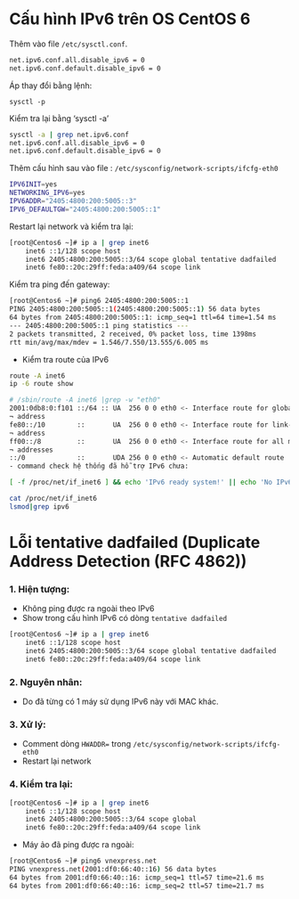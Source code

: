 # Cấu hình IPv6 trên OS CentOS 6
Thêm vào file `/etc/sysctl.conf`.

```sh
net.ipv6.conf.all.disable_ipv6 = 0
net.ipv6.conf.default.disable_ipv6 = 0
```

Áp thay đổi bằng lệnh:

```
sysctl -p
```

Kiểm tra lại bằng ‘sysctl -a’

```sh
sysctl -a | grep net.ipv6.conf
net.ipv6.conf.all.disable_ipv6 = 0
net.ipv6.conf.default.disable_ipv6 = 0
```

Thêm cấu hình sau vào file :
`/etc/sysconfig/network-scripts/ifcfg-eth0`

```sh
IPV6INIT=yes
NETWORKING_IPV6=yes
IPV6ADDR="2405:4800:200:5005::3"
IPV6_DEFAULTGW="2405:4800:200:5005::1"
```

Restart lại network và kiểm tra lại:

```sh
[root@Centos6 ~]# ip a | grep inet6
    inet6 ::1/128 scope host 
    inet6 2405:4800:200:5005::3/64 scope global tentative dadfailed 
    inet6 fe80::20c:29ff:feda:a409/64 scope link 
```

Kiểm tra ping đến gateway:
```sh
[root@Centos6 ~]# ping6 2405:4800:200:5005::1
PING 2405:4800:200:5005::1(2405:4800:200:5005::1) 56 data bytes
64 bytes from 2405:4800:200:5005::1: icmp_seq=1 ttl=64 time=1.54 ms
--- 2405:4800:200:5005::1 ping statistics ---
2 packets transmitted, 2 received, 0% packet loss, time 1398ms
rtt min/avg/max/mdev = 1.546/7.550/13.555/6.005 ms
```

- Kiểm tra route của IPv6
```sh
route -A inet6
ip -6 route show
```
```sh
# /sbin/route -A inet6 |grep -w "eth0"
2001:0db8:0:f101 ::/64 :: UA  256 0 0 eth0 <- Interface route for global
¬ address
fe80::/10        ::       UA  256 0 0 eth0 <- Interface route for link-local
¬ address
ff00::/8         ::       UA  256 0 0 eth0 <- Interface route for all multicast
¬ addresses
::/0             ::       UDA 256 0 0 eth0 <- Automatic default route
- command check hệ thống đã hỗ trợ IPv6 chưa:
```

```sh
[ -f /proc/net/if_inet6 ] && echo 'IPv6 ready system!' || echo 'No IPv6 support found! Compile the kernel!!'
```

```sh
cat /proc/net/if_inet6
lsmod|grep ipv6
```

# Lỗi tentative dadfailed (Duplicate Address Detection (RFC 4862))

### 1. Hiện tượng:
- Không ping được ra ngoài theo IPv6
- Show trong cấu hình IPv6 có dòng `tentative dadfailed`
```sh
[root@Centos6 ~]# ip a | grep inet6
    inet6 ::1/128 scope host 
    inet6 2405:4800:200:5005::3/64 scope global tentative dadfailed 
    inet6 fe80::20c:29ff:feda:a409/64 scope link
```

### 2. Nguyên nhân:
- Do đã từng có 1 máy sử dụng IPv6 này với MAC khác.

### 3. Xử lý:
- Comment dòng `HWADDR=` trong `/etc/sysconfig/network-scripts/ifcfg-eth0`
- Restart lại network

### 4. Kiểm tra lại:
```sh
[root@Centos6 ~]# ip a | grep inet6                            
    inet6 ::1/128 scope host 
    inet6 2405:4800:200:5005::3/64 scope global 
    inet6 fe80::20c:29ff:feda:a409/64 scope link 
```
- Máy ảo đã ping được ra ngoài:
```sh
[root@Centos6 ~]# ping6 vnexpress.net                           
PING vnexpress.net(2001:df0:66:40::16) 56 data bytes
64 bytes from 2001:df0:66:40::16: icmp_seq=1 ttl=57 time=21.6 ms
64 bytes from 2001:df0:66:40::16: icmp_seq=2 ttl=57 time=21.7 ms
```
